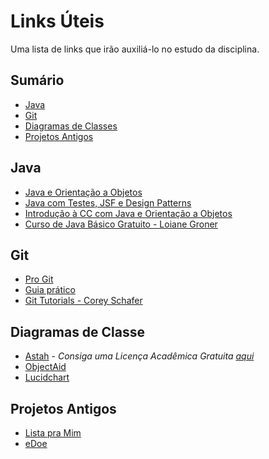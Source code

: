 # Links Úteis

Uma lista de links que irão auxiliá-lo no estudo da disciplina.

## Sumário

- [Java](#java)
- [Git](#git)
- [Diagramas de Classes](#diagramas-de-classe)
- [Projetos Antigos](#projetos-antigos)

## Java

- [Java e Orientação a Objetos](https://www.caelum.com.br/apostila-java-orientacao-objetos/)
- [Java com Testes, JSF e Design Patterns](https://www.caelum.com.br/apostila-java-testes-jsf-web-services-design-patterns/)
- [Introdução à CC com Java e Orientação a Objetos](https://www.caelum.com.br/apostila-java-orientacao-objetos/)
- [Curso de Java Básico Gratuito - Loiane Groner](https://www.youtube.com/playlist?list=PLGxZ4Rq3BOBq0KXHsp5J3PxyFaBIXVs3r)  

## Git

- [Pro Git](https://git-scm.com/book/pt-br/v2)
- [Guia prático](http://rogerdudler.github.io/git-guide/index.pt_BR.html)
- [Git Tutorials - Corey Schafer](https://www.youtube.com/playlist?list=PL-osiE80TeTuRUfjRe54Eea17-YfnOOAx)

## Diagramas de Classe
- [Astah](http://astah.net/download) - *Consiga uma Licença Acadêmica Gratuita [aqui](http://astah.net/student-license-request)*
- [ObjectAid](http://www.objectaid.com/)
- [Lucidchart](https://www.lucidchart.com/pages/pt)

## Projetos Antigos
- [Lista pra Mim](https://github.com/thayannevls/ListaPraMim)
- [eDoe](https://github.com/AntonioNtV/projeto-lp2-edoe)